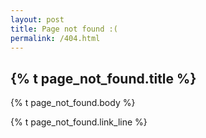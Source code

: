 ```yaml
---
layout: post
title: Page not found :(
permalink: /404.html
---
```



## {% t page_not_found.title %}

{% t page_not_found.body %}

{% t page_not_found.link_line %}
